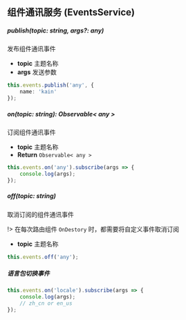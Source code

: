 ## 组件通讯服务 (EventsService)

##### publish(topic: string, args?: any)

发布组件通讯事件

- **topic** 主题名称
- **args** 发送参数

``` typescript
this.events.publish('any', {
    name: 'kain'
});
```

##### on(topic: string): Observable< any >

订阅组件通讯事件

- **topic** 主题名称
- **Return** `Observable< any >`

```typescript
this.events.on('any').subscribe(args => {
    console.log(args);
});
```

##### off(topic: string)

取消订阅的组件通讯事件

!> 在每次路由组件 `OnDestory` 时，都需要将自定义事件取消订阅

- **topic** 主题名称

```typescript
this.events.off('any');
```

##### 语言包切换事件

```typescript
this.events.on('locale').subscribe(args => {
    console.log(args);
    // zh_cn or en_us
});
```
